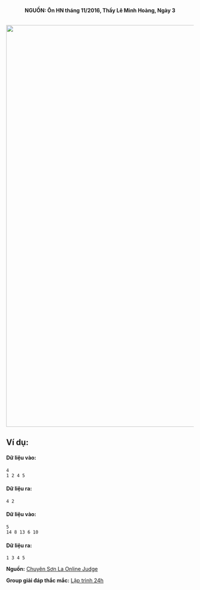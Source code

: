 **<center>NGUỒN: Ôn HN tháng 11/2016, Thầy Lê Minh Hoàng, Ngày 3</center>**
<br>

<img src="/images/problems/1045/sxor.svg" width=1080px>

## Ví dụ:
#### Dữ liệu vào:
```
4
1 2 4 5
```

#### Dữ liệu ra:
```
4 2
```

#### Dữ liệu vào:
```
5
14 8 13 6 10
```

#### Dữ liệu ra:
```
1 3 4 5
```
**Nguồn:** [Chuyên Sơn La Online Judge](http://csloj.ddns.net/)

**Group giải đáp thắc mắc:** [Lập trình 24h](https://www.facebook.com/groups/1386904321519984)